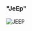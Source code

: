 ### "JeEp"
<img src = "https://tapchibonbanh.com/wp-content/uploads/2022/09/21-5.jpg" alt = "JEEP">
